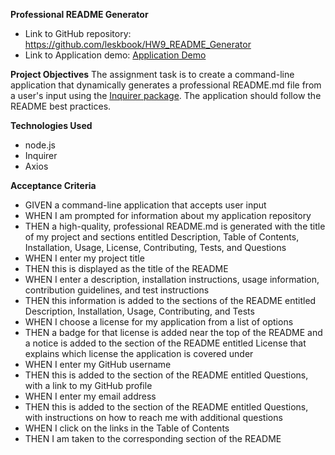 **Professional README Generator**

 - Link to GitHub repository: https://github.com/leskbook/HW9_README_Generator  
 - Link to Application demo: <a href="https://drive.google.com/file/d/1x6cHjbsJ6hzGnpykswCZsYp_PHP0-UbE/view">Application Demo</a>

**Project Objectives**
The assignment task is to create a command-line application that dynamically generates a professional README.md file from a user's input using the [Inquirer package](https://www.npmjs.com/package/inquirer). The application should follow the README best practices. 

**Technologies Used**

 - node.js
 - Inquirer
 - Axios

**Acceptance Criteria**

 - GIVEN a command-line application that accepts user input
 - WHEN I am prompted for information about my application repository
 - THEN a high-quality, professional README.md is generated with the title of my project and sections entitled Description, Table of Contents, Installation, Usage, License, Contributing, Tests, and Questions
 - WHEN I enter my project title
 - THEN this is displayed as the title of the README
 - WHEN I enter a description, installation instructions, usage information, contribution guidelines, and test instructions
 - THEN this information is added to the sections of the README entitled Description, Installation, Usage, Contributing, and Tests
 - WHEN I choose a license for my application from a list of options
 - THEN a badge for that license is added near the top of the README and a notice is added to the section of the README entitled License that explains which license the application is covered under
 - WHEN I enter my GitHub username
 - THEN this is added to the section of the README entitled Questions, with a link to my GitHub profile
 - WHEN I enter my email address
 - THEN this is added to the section of the README entitled Questions, with instructions on how to reach me with additional questions
 - WHEN I click on the links in the Table of Contents
 - THEN I am taken to the corresponding section of the README

